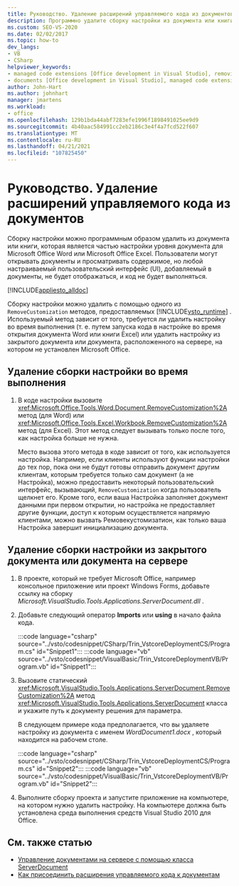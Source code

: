 ```yaml
---
title: Руководство. Удаление расширений управляемого кода из документов
description: Программно удалите сборку настройки из документа или книги, которая является частью настройки уровня документа для Microsoft Word или Excel.
ms.custom: SEO-VS-2020
ms.date: 02/02/2017
ms.topic: how-to
dev_langs:
- VB
- CSharp
helpviewer_keywords:
- managed code extensions [Office development in Visual Studio], removing
- documents [Office development in Visual Studio], managed code extensions
author: John-Hart
ms.author: johnhart
manager: jmartens
ms.workload:
- office
ms.openlocfilehash: 129b1bda44abf7283efe1996f1898491025ee9d9
ms.sourcegitcommit: 4b40aac584991cc2eb2186c3e4f4a7fcd522f607
ms.translationtype: MT
ms.contentlocale: ru-RU
ms.lasthandoff: 04/21/2021
ms.locfileid: "107825450"
---
```

# <a name="how-to-remove-managed-code-extensions-from-documents"></a>Руководство. Удаление расширений управляемого кода из документов
  Сборку настройки можно программным образом удалить из документа или книги, которая является частью настройки уровня документа для Microsoft Office Word или Microsoft Office Excel. Пользователи могут открывать документы и просматривать содержимое, но любой настраиваемый пользовательский интерфейс (UI), добавляемый в документы, не будет отображаться, и код не будет выполняться.

 [!INCLUDE[appliesto_alldoc](../vsto/includes/appliesto-alldoc-md.md)]

 Сборку настройки можно удалить с помощью одного из `RemoveCustomization` методов, предоставляемых [!INCLUDE[vsto_runtime](../vsto/includes/vsto-runtime-md.md)] . Используемый метод зависит от того, требуется ли удалить настройку во время выполнения (т. е. путем запуска кода в настройке во время открытия документа Word или книги Excel) или удалить настройку из закрытого документа или документа, расположенного на сервере, на котором не установлен Microsoft Office.

## <a name="to-remove-the-customization-assembly-at-run-time"></a>Удаление сборки настройки во время выполнения

1. В коде настройки вызовите <xref:Microsoft.Office.Tools.Word.Document.RemoveCustomization%2A> метод (для Word) или <xref:Microsoft.Office.Tools.Excel.Workbook.RemoveCustomization%2A> метод (для Excel). Этот метод следует вызывать только после того, как настройка больше не нужна.

     Место вызова этого метода в коде зависит от того, как используется настройка. Например, если клиенты используют функции настройки до тех пор, пока они не будут готовы отправить документ другим клиентам, которым требуется только сам документ (а не Настройка), можно предоставить некоторый пользовательский интерфейс, вызывающий, `RemoveCustomization` когда пользователь щелкнет его. Кроме того, если ваша Настройка заполняет документ данными при первом открытии, но настройка не предоставляет другие функции, доступ к которым осуществляется напрямую клиентами, можно вызвать Ремовекустомизатион, как только ваша Настройка завершит инициализацию документа.

## <a name="to-remove-the-customization-assembly-from-a-closed-document-or-a-document-on-a-server"></a>Удаление сборки настройки из закрытого документа или документа на сервере

1. В проекте, который не требует Microsoft Office, например консольное приложение или проект Windows Forms, добавьте ссылку на сборку *Microsoft.VisualStudio.Tools.Applications.ServerDocument.dll* .

2. Добавьте следующий оператор **Imports** или **using** в начало файла кода.

     :::code language="csharp" source="../vsto/codesnippet/CSharp/Trin_VstcoreDeploymentCS/Program.cs" id="Snippet1":::
     :::code language="vb" source="../vsto/codesnippet/VisualBasic/Trin_VstcoreDeploymentVB/Program.vb" id="Snippet1":::

3. Вызовите статический <xref:Microsoft.VisualStudio.Tools.Applications.ServerDocument.RemoveCustomization%2A> метод <xref:Microsoft.VisualStudio.Tools.Applications.ServerDocument> класса и укажите путь к документу решения для параметра.

     В следующем примере кода предполагается, что вы удаляете настройку из документа с именем *WordDocument1.docx* , который находится на рабочем столе.

     :::code language="csharp" source="../vsto/codesnippet/CSharp/Trin_VstcoreDeploymentCS/Program.cs" id="Snippet2":::
     :::code language="vb" source="../vsto/codesnippet/VisualBasic/Trin_VstcoreDeploymentVB/Program.vb" id="Snippet2":::

4. Выполните сборку проекта и запустите приложение на компьютере, на котором нужно удалить настройку. На компьютере должна быть установлена среда выполнения средств Visual Studio 2010 для Office.

## <a name="see-also"></a>См. также статью
- [Управление документами на сервере с помощью класса ServerDocument](../vsto/managing-documents-on-a-server-by-using-the-serverdocument-class.md)
- [Как присоединить расширения управляемого кода к документам](../vsto/how-to-attach-managed-code-extensions-to-documents.md)
